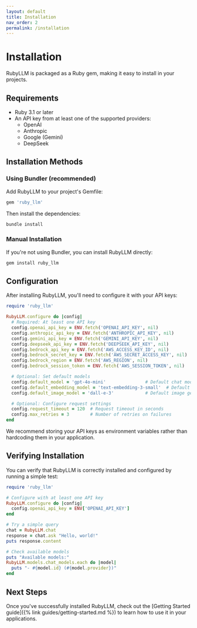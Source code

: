 ```yaml
---
layout: default
title: Installation
nav_order: 2
permalink: /installation
---
```


# Installation

RubyLLM is packaged as a Ruby gem, making it easy to install in your projects.

## Requirements

* Ruby 3.1 or later
* An API key from at least one of the supported providers:
  * OpenAI
  * Anthropic
  * Google (Gemini)
  * DeepSeek

## Installation Methods

### Using Bundler (recommended)

Add RubyLLM to your project's Gemfile:

```ruby
gem 'ruby_llm'
```

Then install the dependencies:

```bash
bundle install
```

### Manual Installation

If you're not using Bundler, you can install RubyLLM directly:

```bash
gem install ruby_llm
```

## Configuration

After installing RubyLLM, you'll need to configure it with your API keys:

```ruby
require 'ruby_llm'

RubyLLM.configure do |config|
  # Required: At least one API key
  config.openai_api_key = ENV.fetch('OPENAI_API_KEY', nil)
  config.anthropic_api_key = ENV.fetch('ANTHROPIC_API_KEY', nil)
  config.gemini_api_key = ENV.fetch('GEMINI_API_KEY', nil)
  config.deepseek_api_key = ENV.fetch('DEEPSEEK_API_KEY', nil)
  config.bedrock_api_key = ENV.fetch('AWS_ACCESS_KEY_ID', nil)
  config.bedrock_secret_key = ENV.fetch('AWS_SECRET_ACCESS_KEY', nil)
  config.bedrock_region = ENV.fetch('AWS_REGION', nil)
  config.bedrock_session_token = ENV.fetch('AWS_SESSION_TOKEN', nil)

  # Optional: Set default models
  config.default_model = 'gpt-4o-mini'               # Default chat model
  config.default_embedding_model = 'text-embedding-3-small'  # Default embedding model
  config.default_image_model = 'dall-e-3'            # Default image generation model

  # Optional: Configure request settings
  config.request_timeout = 120  # Request timeout in seconds
  config.max_retries = 3        # Number of retries on failures
end
```

We recommend storing your API keys as environment variables rather than hardcoding them in your application.

## Verifying Installation

You can verify that RubyLLM is correctly installed and configured by running a simple test:

```ruby
require 'ruby_llm'

# Configure with at least one API key
RubyLLM.configure do |config|
  config.openai_api_key = ENV['OPENAI_API_KEY']
end

# Try a simple query
chat = RubyLLM.chat
response = chat.ask "Hello, world!"
puts response.content

# Check available models
puts "Available models:"
RubyLLM.models.chat_models.each do |model|
  puts "- #{model.id} (#{model.provider})"
end
```

## Next Steps

Once you've successfully installed RubyLLM, check out the [Getting Started guide]({% link guides/getting-started.md %}) to learn how to use it in your applications.